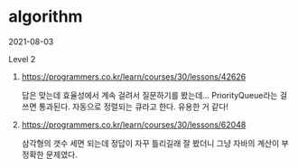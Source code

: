 # algorithm

2021-08-03

Level 2

1. https://programmers.co.kr/learn/courses/30/lessons/42626

   답은 맞는데 효율성에서 계속 걸려서 질문하기를 봤는데... PriorityQueue라는 걸 쓰면 통과된다. 자동으로 정렬되는 큐라고 한다. 유용한 거 같다!

2. https://programmers.co.kr/learn/courses/30/lessons/62048

   삼각형의 갯수 세면 되는데 정답이 자꾸 틀리길래 잘 봤더니 그냥 자바의 계산이 부정확한 문제였다.